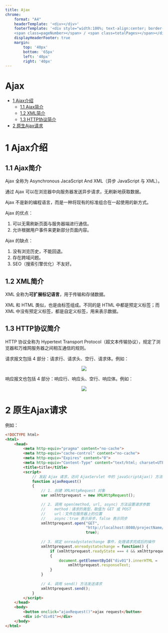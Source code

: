 ```yaml
---
title: Ajax
chrome:
    format: "A4"
    headerTemplate: '<div></div>'
    footerTemplate: '<div style="width:100%; text-align:center; border-top: 1pt solid #eeeeee; margin: 10px 10px 10px; font-size: 8pt;"> 
    <span class=pageNumber></span> / <span class=totalPages></span></div>'
    displayHeaderFooter: true
    margin:
        top: '40px'
        bottom: '65px'
        left: '40px'
        right: '40px'
---
```


<h1>Ajax</h1>

<!-- @import "[TOC]" {cmd="toc" depthFrom=1 depthTo=6 orderedList=false} -->

<!-- code_chunk_output -->

- [1 Ajax介绍](#1-ajax介绍)
  - [1.1 Ajax简介](#11-ajax简介)
  - [1.2 XML简介](#12-xml简介)
  - [1.3 HTTP协议简介](#13-http协议简介)
- [2 原生Ajax请求](#2-原生ajax请求)

<!-- /code_chunk_output -->

# 1 Ajax介绍

## 1.1 Ajax简介

Ajax 全称为 Asynchronous JacaScript And XML（异步 JavaScript 与 XML）。

通过 Ajax 可以在浏览器中向服务器发送异步请求，无刷新地获取数据。

Ajax 不是新的编程语言，而是一种将现有的标准组合在一起使用的新方式。

Ajax 的优点：

1. 可以无需刷新页面与服务器端进行通信。
2. 允许根据用户事件来更新部分页面内容。

Ajax 的缺点：

1. 没有浏览历史，不能回退。
2. 存在跨域问题。
3. SEO（搜索引擎优化）不友好。

## 1.2 XML简介

XML 全称为**可扩展标记语言**，用于传输和存储数据。

XML 和 HTML 类似，也是由标签组成。不同的是 HTML 中都是预定义标签；而 XML 中没有预定义标签，都是自定义标签，用来表示数据。

## 1.3 HTTP协议简介

HTTP 协议全称为 Hypertext Transport Protocol（超文本传输协议），规定了浏览器和万维网服务器之间相互通信的规则。

请求报文包括 4 部分：请求行、请求头、空行、请求体。例如：

<div align="center">
    <img src="https://cdn.jsdelivr.net/gh/zzx-JLU/images_for_markdown@main/Ajax/HTTP请求报文.161eok7vp18g.png">
</div>

响应报文也包括 4 部分：响应行、响应头、空行、响应体。例如：

<div align="center">
    <img src="https://cdn.jsdelivr.net/gh/zzx-JLU/images_for_markdown@main/Ajax/HTTP响应报文.63le8p6izr00.png">
</div>

# 2 原生Ajax请求

例如：

```html
<!DOCTYPE html>
<html>
    <head>
        <meta http-equiv="pragma" content="no-cache">
        <meta http-equiv="cache-control" content="no-cache">
        <meta http-equiv="Expires" content="0">
        <meta http-equiv="Content-Type" content="text/html; charset=UTF-8">
        <title>title</title>
        <script>
            // 发起 Ajax 请求，访问 AjaxServlet 中的 javaScriptAjax() 方法
            function ajaxRequest()
            {
                // 1. 创建 XMLHttpRequest 对象
                var xmlhttprequest = new XMLHttpRequest();

                // 2. 调用 open(method, url, async) 方法设置请求参数
                //    method：请求的类型，取值为 GET 或 POST
                //    url：文件在服务器上的位置
                //    async：true 表示异步，false 表示同步
                xmlhttprequest.open("GET",
                                    "http://localhost:8080/projectName/servletPath?key=value",
                                    true);
                
                // 3. 绑定 onreadystatechange 事件，处理请求完成后的操作
                xmlhttprequest.onreadystatechange = function() {
                    if (xmlhttprequest.readyState === 4 && xmlhttprequest.status === 200)
                    {
                        document.getElementById("div01").innerHTML =
                            xmlhttprequest.responseText;
                    }
                }
                
                // 4. 调用 send() 方法发送请求
                xmlhttprequest.send();
            }
        </script>
    </head>
    <body>
        <button onclick="ajaxRequest()">ajax request</button>
        <div id="div01"></div>
    </body>
</html>
```
